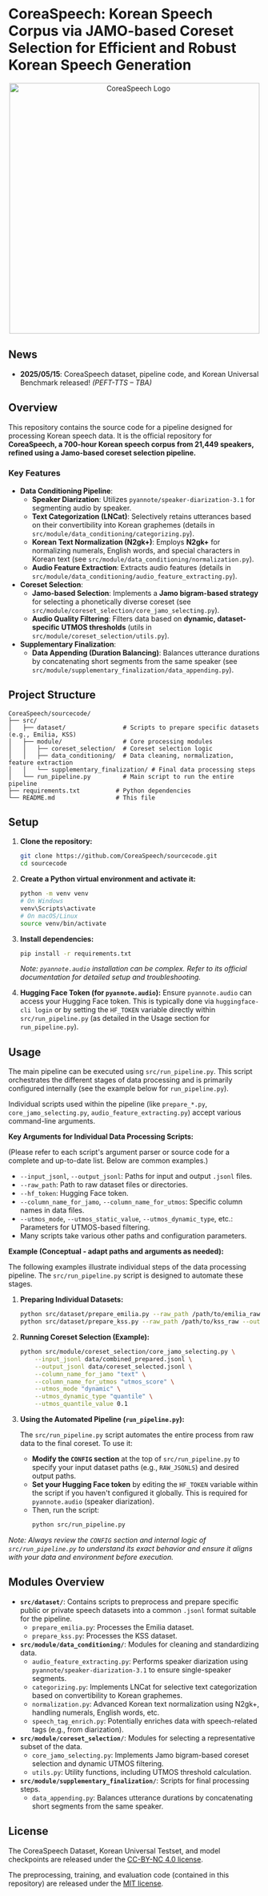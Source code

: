 # CoreaSpeech: Korean Speech Corpus via JAMO-based Coreset Selection for Efficient and Robust Korean Speech Generation

<div align="center">
  <img width="500px" src="./assets/coreaspeech_logo.png" alt="CoreaSpeech Logo">
</div>

## News
- **2025/05/15**: CoreaSpeech dataset, pipeline code, and Korean Universal Benchmark released! *(PEFT-TTS – TBA)*

## Overview
This repository contains the source code for a pipeline designed for processing Korean speech data. It is the official repository for **CoreaSpeech, a 700-hour Korean speech corpus from 21,449 speakers, refined using a Jamo-based coreset selection pipeline.**

### Key Features
- **Data Conditioning Pipeline**:
    - **Speaker Diarization**: Utilizes `pyannote/speaker-diarization-3.1` for segmenting audio by speaker.
    - **Text Categorization (LNCat)**: Selectively retains utterances based on their convertibility into Korean graphemes (details in `src/module/data_conditioning/categorizing.py`).
    - **Korean Text Normalization (N2gk+)**: Employs **N2gk+** for normalizing numerals, English words, and special characters in Korean text (see `src/module/data_conditioning/normalization.py`).
    - **Audio Feature Extraction**: Extracts audio features (details in `src/module/data_conditioning/audio_feature_extracting.py`).
- **Coreset Selection**:
    - **Jamo-based Selection**: Implements a **Jamo bigram-based strategy** for selecting a phonetically diverse coreset (see `src/module/coreset_selection/core_jamo_selecting.py`).
    - **Audio Quality Filtering**: Filters data based on **dynamic, dataset-specific UTMOS thresholds** (utils in `src/module/coreset_selection/utils.py`).
- **Supplementary Finalization**:
    - **Data Appending (Duration Balancing)**: Balances utterance durations by concatenating short segments from the same speaker (see `src/module/supplementary_finalization/data_appending.py`).

## Project Structure

```
CoreaSpeech/sourcecode/
├── src/
│   ├── dataset/                # Scripts to prepare specific datasets (e.g., Emilia, KSS)
│   ├── module/                 # Core processing modules
│   │   ├── coreset_selection/  # Coreset selection logic
│   │   ├── data_conditioning/  # Data cleaning, normalization, feature extraction
│   │   └── supplementary_finalization/ # Final data processing steps
│   └── run_pipeline.py         # Main script to run the entire pipeline
├── requirements.txt          # Python dependencies
└── README.md                 # This file
```

## Setup

1.  **Clone the repository:**
    ```bash
    git clone https://github.com/CoreaSpeech/sourcecode.git
    cd sourcecode
    ```

2.  **Create a Python virtual environment and activate it:**
    ```bash
    python -m venv venv
    # On Windows
    venv\Scripts\activate
    # On macOS/Linux
    source venv/bin/activate
    ```

3.  **Install dependencies:**
    ```bash
    pip install -r requirements.txt
    ```
    *Note: `pyannote.audio` installation can be complex. Refer to its official documentation for detailed setup and troubleshooting.*

4.  **Hugging Face Token (for `pyannote.audio`):**
    Ensure `pyannote.audio` can access your Hugging Face token. This is typically done via `huggingface-cli login` or by setting the `HF_TOKEN` variable directly within `src/run_pipeline.py` (as detailed in the Usage section for `run_pipeline.py`).

## Usage

The main pipeline can be executed using `src/run_pipeline.py`. This script orchestrates the different stages of data processing and is primarily configured internally (see the example below for `run_pipeline.py`).

Individual scripts used within the pipeline (like `prepare_*.py`, `core_jamo_selecting.py`, `audio_feature_extracting.py`) accept various command-line arguments.

**Key Arguments for Individual Data Processing Scripts:**

(Please refer to each script's argument parser or source code for a complete and up-to-date list. Below are common examples.)

*   `--input_jsonl`, `--output_jsonl`: Paths for input and output `.jsonl` files.
*   `--raw_path`: Path to raw dataset files or directories.
*   `--hf_token`: Hugging Face token.
*   `--column_name_for_jamo`, `--column_name_for_utmos`: Specific column names in data files.
*   `--utmos_mode`, `--utmos_static_value`, `--utmos_dynamic_type`, etc.: Parameters for UTMOS-based filtering.
*   Many scripts take various other paths and configuration parameters.

**Example (Conceptual - adapt paths and arguments as needed):**

The following examples illustrate individual steps of the data processing pipeline. The `src/run_pipeline.py` script is designed to automate these stages.

1.  **Preparing Individual Datasets:**
    ```bash
    python src/dataset/prepare_emilia.py --raw_path /path/to/emilia_raw --output_jsonl data/emilia_prepared.jsonl
    python src/dataset/prepare_kss.py --raw_path /path/to/kss_raw --output_jsonl data/kss_prepared.jsonl
    ```

2.  **Running Coreset Selection (Example):**
    ```bash
    python src/module/coreset_selection/core_jamo_selecting.py \
        --input_jsonl data/combined_prepared.jsonl \
        --output_jsonl data/coreset_selected.jsonl \
        --column_name_for_jamo "text" \
        --column_name_for_utmos "utmos_score" \
        --utmos_mode "dynamic" \
        --utmos_dynamic_type "quantile" \
        --utmos_quantile_value 0.1
    ```

3.  **Using the Automated Pipeline (`run_pipeline.py`):**

    The `src/run_pipeline.py` script automates the entire process from raw data to the final coreset. To use it:
    *   **Modify the `CONFIG` section** at the top of `src/run_pipeline.py` to specify your input dataset paths (e.g., `RAW_JSONLS`) and desired output paths.
    *   **Set your Hugging Face token** by editing the `HF_TOKEN` variable within the script if you haven't configured it globally. This is required for `pyannote.audio` (speaker diarization).
    *   Then, run the script:
        ```bash
        python src/run_pipeline.py
        ```

*Note: Always review the `CONFIG` section and internal logic of `src/run_pipeline.py` to understand its exact behavior and ensure it aligns with your data and environment before execution.*

## Modules Overview

*   **`src/dataset/`**: Contains scripts to preprocess and prepare specific public or private speech datasets into a common `.jsonl` format suitable for the pipeline.
    *   `prepare_emilia.py`: Processes the Emilia dataset.
    *   `prepare_kss.py`: Processes the KSS dataset.
*   **`src/module/data_conditioning/`**: Modules for cleaning and standardizing data.
    *   `audio_feature_extracting.py`: Performs speaker diarization using `pyannote/speaker-diarization-3.1` to ensure single-speaker segments.
    *   `categorizing.py`: Implements LNCat for selective text categorization based on convertibility to Korean graphemes.
    *   `normalization.py`: Advanced Korean text normalization using N2gk+, handling numerals, English words, etc.
    *   `speech_tag_enrich.py`: Potentially enriches data with speech-related tags (e.g., from diarization).
*   **`src/module/coreset_selection/`**: Modules for selecting a representative subset of the data.
    *   `core_jamo_selecting.py`: Implements Jamo bigram-based coreset selection and dynamic UTMOS filtering.
    *   `utils.py`: Utility functions, including UTMOS threshold calculation.
*   **`src/module/supplementary_finalization/`**: Scripts for final processing steps.
    *   `data_appending.py`: Balances utterance durations by concatenating short segments from the same speaker.

## License

The CoreaSpeech Dataset, Korean Universal Testset, and model checkpoints are released under the [CC-BY-NC 4.0 license](https://creativecommons.org/licenses/by-nc/4.0/).

The preprocessing, training, and evaluation code (contained in this repository) are released under the [MIT license](https://opensource.org/licenses/MIT).

<!--
## TODO

*   [ ] Finalize and document the exact flow of `run_pipeline.py`.
*   [ ] Add comprehensive unit tests for each module.
*   [ ] Provide a clear `config.yaml` or argument structure for all customizable parameters.
*   [x] Add a suitable open-source license.
*   [ ] Include more detailed examples of how to run the pipeline with sample data (if possible).
*   [ ] Refine `requirements.txt` with specific, tested versions for all libraries.

---
-->
